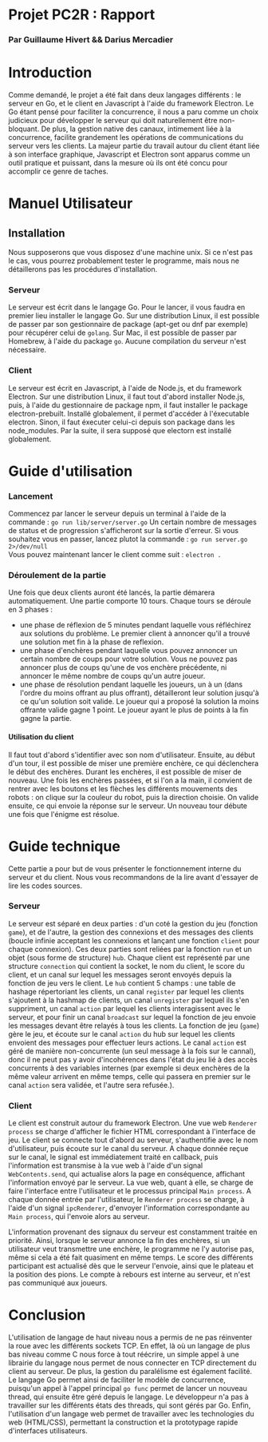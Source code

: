 # Projet PC2R : Rapport
### Par Guillaume Hivert && Darius Mercadier

# Introduction
Comme demandé, le projet a été fait dans deux langages différents : le serveur en Go, et le client en Javascript à l'aide du framework Electron.
Le Go étant pensé pour faciliter la concurrence, il nous a paru comme un choix judicieux pour développer le serveur qui doit naturellement être non-bloquant. De plus, la gestion native des canaux, intimement liée à la concurrence, facilite grandement les opérations de communications du serveur vers les clients.
La majeur partie du travail autour du client étant liée à son interface graphique, Javascript et Electron sont apparus comme un outil pratique et puissant, dans la mesure où ils ont été concu pour accomplir ce genre de taches.


# Manuel Utilisateur
## Installation
Nous supposerons que vous disposez d'une machine unix. Si ce n'est pas le cas, vous pourrez probablement tester le programme, mais nous ne détaillerons pas les procédures d'installation.

### Serveur
Le serveur est écrit dans le langage Go. Pour le lancer, il vous faudra en premier lieu installer le langage Go.
Sur une distribution Linux, il est possible de passer par son gestionnaire de package (apt-get ou dnf par exemple) pour récupérer celui de `golang`. Sur Mac, il est possible de passer par Homebrew, à l'aide du package `go`.
Aucune compilation du serveur n'est nécessaire.

### Client
Le serveur est écrit en Javascript, à l'aide de Node.js, et du framework Electron.
Sur une distribution Linux, il faut tout d'abord installer Node.js, puis, à l'aide du gestionnaire de package npm, il faut installer le package electron-prebuilt. Installé globalement, il permet d'accéder à l'éxecutable electron. Sinon, il faut éxecuter celui-ci depuis son package dans les node_modules. Par la suite, il sera supposé que electorn est installé globalement.

# Guide d'utilisation
### Lancement
Commencez par lancer le serveur depuis un terminal à l'aide de la commande :
`go run lib/server/server.go`
Un certain nombre de messages de status et de progression s'afficheront sur la sortie d'erreur. Si vous souhaitez vous en passer, lancez plutot la commande :
`go run server.go 2>/dev/null`
<br>
Vous pouvez maintenant lancer le client comme suit : `electron .`


### Déroulement de la partie
Une fois que deux clients auront été lancés, la partie démarera automatiquement.
Une partie comporte 10 tours.
Chaque tours se déroule en 3 phases :
- une phase de réflexion de 5 minutes pendant laquelle vous réfléchirez aux solutions du problème. Le premier client à annoncer qu'il a trouvé une solution met fin à la phase de reflexion.
- une phase d'enchères pendant laquelle vous pouvez annoncer un certain nombre de coups pour votre solution. Vous ne pouvez pas annoncer plus de coups qu'une de vos enchère précédente, ni annoncer le même nombre de coups qu'un autre joueur.
- une phase de résolution pendant laquelle les joueurs, un à un (dans l'ordre du moins offrant au plus offrant), détailleront leur solution jusqu'à ce qu'un solution soit valide. Le joueur qui a proposé la solution la moins offrante valide gagne 1 point.
Le joueur ayant le plus de points à la fin gagne la partie.

#### Utilisation du client
Il faut tout d'abord s'identifier avec son nom d'utilisateur. Ensuite, au début d'un tour, il est possible de miser une première enchère, ce qui déclenchera le début des enchères. Durant les enchères, il est possible de miser de nouveau. Une fois les enchères passées, et si l'on a la main, il convient de rentrer avec les boutons et les flèches les différents mouvements des robots : on clique sur la couleur du robot, puis la direction choisie. On valide ensuite, ce qui envoie la réponse sur le serveur. Un nouveau tour débute une fois que l'énigme est résolue.

# Guide technique
Cette partie a pour but de vous présenter le fonctionnement interne du serveur et du client. Nous vous recommandons de la lire avant d'essayer de lire les codes sources.

### Serveur
Le serveur est séparé en deux parties : d'un coté la gestion du jeu (fonction `game`), et de l'autre, la gestion des connexions et des messages des clients (boucle infinie acceptant les connexions et lançant une fonction `client` pour chaque connexion). Ces deux parties sont reliées par la fonction `run` et un objet (sous forme de structure) `hub`.
Chaque client est représenté par une structure `connection` qui contient la socket, le nom du client, le score du client, et un canal sur lequel les messages seront envoyés depuis la fonction de jeu vers le client.
Le `hub` contient 5 champs : une table de hashage répertoriant les clients, un canal `register` par lequel les clients s'ajoutent à la hashmap de clients, un canal `unregister` par lequel ils s'en suppriment, un canal `action` par lequel les clients interagissent avec le serveur, et pour finir un canal `broadcast` sur lequel la fonction de jeu envoie les messages devant être relayés à tous les clients.
La fonction de jeu (`game`) gère le jeu, et écoute sur le canal `action` du hub sur lequel les clients envoient des messages pour effectuer leurs actions. Le canal `action` est géré de manière non-concurrente (un seul message à la fois sur le cannal), donc il ne peut pas y avoir d'incohérences dans l'état du jeu lié à des accès concurrents à des variables internes (par exemple si deux enchères de la même valeur arrivent en même temps, celle qui passera en premier sur le canal `action` sera validée, et l'autre sera refusée.).
<br>

### Client
Le client est construit autour du framework Electron. Une vue web `Renderer process` se charge d'afficher le fichier HTML correspondant à l'interface de jeu. Le client se connecte tout d'abord au serveur, s'authentifie avec le nom d'utilisateur, puis écoute sur le canal du serveur.
A chaque donnée reçue sur le canal, le signal est immédiatement traité en callback, puis l'information est transmise à la vue web à l'aide d'un signal `WebContents.send`, qui actualise alors la page en conséquence, affichant l'information envoyé par le serveur. La vue web, quant à elle, se charge de faire l'interface entre l'utilisateur et le processus principal `Main process`. A chaque donnée entrée par l'utilisateur, le `Renderer process` se charge, à l'aide d'un signal `ipcRenderer`, d'envoyer l'information correspondante au `Main process`, qui l'envoie alors au serveur.

L'information provenant des signaux du serveur est constamment traitée en priorité. Ainsi, lorsque le serveur annonce la fin des enchères, si un utilisateur veut transmettre une enchère, le programme ne l'y autorise pas, même si cela a été fait quasiment en même temps.
Le score des différents participant est actualisé dès que le serveur l'envoie, ainsi que le plateau et la position des pions. Le compte à rebours est interne au serveur, et n'est pas communiqué aux joueurs.

# Conclusion
L'utilisation de langage de haut niveau nous a permis de ne pas réinventer la roue avec les différents sockets TCP. En effet, là où un langage de plus bas niveau comme C nous force à tout réécrire, un simple appel à une librairie du langage nous permet de nous connecter en TCP directement du client au serveur. De plus, la gestion du paralélisme est également facilité. Le langage Go permet ainsi de faciliter le modèle de concurrence, puisqu'un appel à l'appel principal `go func` permet de lancer un nouveau thread, qui ensuite être géré depuis le langage. Le développeur n'a pas à travailler sur les différents états des threads, qui sont gérés par Go. Enfin, l'utilisation d'un langage web permet de travailler avec les technologies du web (HTML/CSS), permettant la construction et la prototypage rapide d'interfaces utilisateurs.
